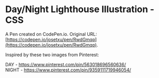 # Day/Night Lighthouse Illustration - CSS

A Pen created on CodePen.io. Original URL: [https://codepen.io/josetxu/pen/RwdGmqp](https://codepen.io/josetxu/pen/RwdGmqp).

Inspired by these two images from Pinterest:

DAY - https://www.pinterest.com/pin/563018696560636/  
NIGHT - https://www.pinterest.com/pin/9359111719946054/